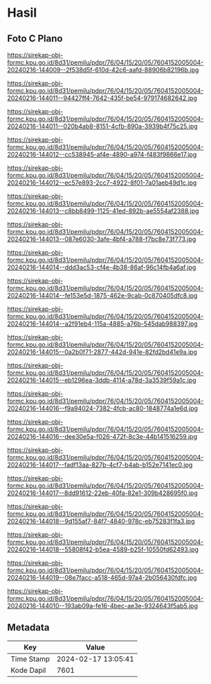 # Hasil

## Foto C Plano

https://sirekap-obj-formc.kpu.go.id/8d31/pemilu/pdpr/76/04/15/20/05/7604152005004-20240216-144009--2f538d5f-610d-42c6-aafd-88906b82196b.jpg

https://sirekap-obj-formc.kpu.go.id/8d31/pemilu/pdpr/76/04/15/20/05/7604152005004-20240216-144011--94427ff4-7642-435f-be54-979174682642.jpg

https://sirekap-obj-formc.kpu.go.id/8d31/pemilu/pdpr/76/04/15/20/05/7604152005004-20240216-144011--020b4ab8-8151-4cfb-890a-3939b4f75c25.jpg

https://sirekap-obj-formc.kpu.go.id/8d31/pemilu/pdpr/76/04/15/20/05/7604152005004-20240216-144012--cc538945-af4e-4890-a974-f483f9866e17.jpg

https://sirekap-obj-formc.kpu.go.id/8d31/pemilu/pdpr/76/04/15/20/05/7604152005004-20240216-144012--ec57e893-2cc7-4922-8f01-7a01aeb49d1c.jpg

https://sirekap-obj-formc.kpu.go.id/8d31/pemilu/pdpr/76/04/15/20/05/7604152005004-20240216-144013--c8bb8499-1125-41ed-892b-ae5554af2388.jpg

https://sirekap-obj-formc.kpu.go.id/8d31/pemilu/pdpr/76/04/15/20/05/7604152005004-20240216-144013--087e6030-3afe-4bf4-a788-f7bc8e73f773.jpg

https://sirekap-obj-formc.kpu.go.id/8d31/pemilu/pdpr/76/04/15/20/05/7604152005004-20240216-144014--ddd3ac53-cf4e-4b38-86af-96c14fb4a6af.jpg

https://sirekap-obj-formc.kpu.go.id/8d31/pemilu/pdpr/76/04/15/20/05/7604152005004-20240216-144014--fe153e5d-1875-462e-9cab-0c870405dfc8.jpg

https://sirekap-obj-formc.kpu.go.id/8d31/pemilu/pdpr/76/04/15/20/05/7604152005004-20240216-144014--a2f91eb4-115a-4885-a76b-545dab988397.jpg

https://sirekap-obj-formc.kpu.go.id/8d31/pemilu/pdpr/76/04/15/20/05/7604152005004-20240216-144015--0a2b0f71-2877-442d-941e-82fd2bd41e9a.jpg

https://sirekap-obj-formc.kpu.go.id/8d31/pemilu/pdpr/76/04/15/20/05/7604152005004-20240216-144015--eb1296ea-3ddb-4114-a78d-3a3539f59a1c.jpg

https://sirekap-obj-formc.kpu.go.id/8d31/pemilu/pdpr/76/04/15/20/05/7604152005004-20240216-144016--f9a94024-7382-4fcb-ac80-1848774a1e6d.jpg

https://sirekap-obj-formc.kpu.go.id/8d31/pemilu/pdpr/76/04/15/20/05/7604152005004-20240216-144016--dee30e5a-f026-472f-8c3e-44b141516259.jpg

https://sirekap-obj-formc.kpu.go.id/8d31/pemilu/pdpr/76/04/15/20/05/7604152005004-20240216-144017--fadf13aa-827b-4cf7-b4ab-b152e7141ec0.jpg

https://sirekap-obj-formc.kpu.go.id/8d31/pemilu/pdpr/76/04/15/20/05/7604152005004-20240216-144017--8dd91612-22eb-40fa-82e1-309b428695f0.jpg

https://sirekap-obj-formc.kpu.go.id/8d31/pemilu/pdpr/76/04/15/20/05/7604152005004-20240216-144018--9d155af7-84f7-4840-978c-eb75283f1fa3.jpg

https://sirekap-obj-formc.kpu.go.id/8d31/pemilu/pdpr/76/04/15/20/05/7604152005004-20240216-144018--55808f42-b5ea-4589-b25f-10550fd62493.jpg

https://sirekap-obj-formc.kpu.go.id/8d31/pemilu/pdpr/76/04/15/20/05/7604152005004-20240216-144019--08e7facc-a518-465d-97a4-2b056430fdfc.jpg

https://sirekap-obj-formc.kpu.go.id/8d31/pemilu/pdpr/76/04/15/20/05/7604152005004-20240216-144010--193ab09a-fe16-4bec-ae3e-9324643f5ab5.jpg


## Metadata

| Key        | Value               |
| ---------- | ------------------- |
| Time Stamp | 2024-02-17 13:05:41 |
| Kode Dapil | 7601                |



